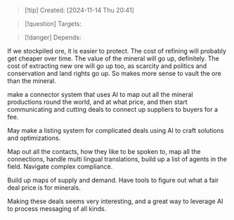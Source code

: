 
>[!tip] Created: [2024-11-14 Thu 20:41]

>[!question] Targets: 

>[!danger] Depends: 

If we stockpiled ore, it is easier to protect.
The cost of refining will probably get cheaper over time.
The value of the mineral will go up, definitely.
The cost of extracting new ore will go up too, as scarcity and politics and conservation and land rights go up.
So makes more sense to vault the ore than the mineral.

make a connector system that uses AI to map out all the mineral productions round the world, and at what price, and then start communicating and cutting deals to connect up suppliers to buyers for a fee.

May make a listing system for complicated deals using AI to craft solutions and optimizations.

Map out all the contacts, how they like to be spoken to, map all the connections, handle multi lingual translations, build up a list of agents in the field.  Navigate complex compliance.

Build up maps of supply and demand.  Have tools to figure out what a fair deal price is for minerals.

Making these deals seems very interesting, and a great way to leverage AI to process messaging of all kinds.